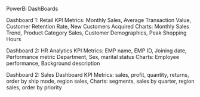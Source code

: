 PowerBi DashBoards

Dashboard 1: Retail
KPI Metrics: Monthly Sales, Average Transaction Value, Customer Retention Rate, New Customers Acquired
Charts: Monthly Sales Trend, Product Category Sales, Customer Demographics, Peak Shopping Hours    

Dashboard 2: HR Analytics
KPI Metrics: EMP name, EMP ID, Joining date, Performance metric Department, Sex, marital status
Charts: Employee performance, Background description

Dashboard 2: Sales Dashboard
KPI Metrics: sales, profit, quantity, returns, order by ship mode, region sales,
Charts: segments, sales by quarter, region sales, order by priority
